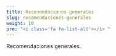 ```yaml
---
title: Recomendaciones generales
slug: recomendaciones-generales
weight: 10
pre: "<i class='fa fa-list-alt'></i> "
---
```


Recomendaciones generales.
